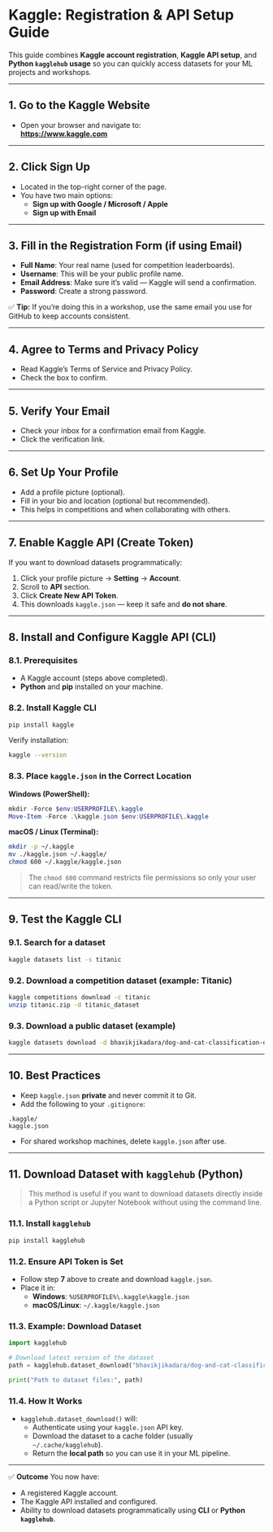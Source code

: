 # Kaggle: Registration & API Setup Guide

This guide combines **Kaggle account registration**, **Kaggle API setup**, and **Python `kagglehub` usage** so you can quickly access datasets for your ML projects and workshops.

---

## 1. Go to the Kaggle Website
- Open your browser and navigate to:  
  **https://www.kaggle.com**

---

## 2. Click **Sign Up**
- Located in the top-right corner of the page.  
- You have two main options:
  - **Sign up with Google / Microsoft / Apple**  
  - **Sign up with Email**

---

## 3. Fill in the Registration Form (if using Email)
- **Full Name**: Your real name (used for competition leaderboards).  
- **Username**: This will be your public profile name.  
- **Email Address**: Make sure it’s valid — Kaggle will send a confirmation.  
- **Password**: Create a strong password.  

✅ **Tip:** If you’re doing this in a workshop, use the same email you use for GitHub to keep accounts consistent.

---

## 4. Agree to Terms and Privacy Policy
- Read Kaggle’s Terms of Service and Privacy Policy.  
- Check the box to confirm.

---

## 5. Verify Your Email
- Check your inbox for a confirmation email from Kaggle.  
- Click the verification link.

---

## 6. Set Up Your Profile
- Add a profile picture (optional).  
- Fill in your bio and location (optional but recommended).  
- This helps in competitions and when collaborating with others.

---

## 7. Enable Kaggle API (Create Token)
If you want to download datasets programmatically:
1. Click your profile picture → **Setting** → **Account**.  
2. Scroll to **API** section.  
3. Click **Create New API Token**.  
4. This downloads `kaggle.json` — keep it safe and **do not share**.

---

## 8. Install and Configure Kaggle API (CLI)

### 8.1. Prerequisites
- A Kaggle account (steps above completed).  
- **Python** and **pip** installed on your machine.

### 8.2. Install Kaggle CLI
```bash
pip install kaggle
```
Verify installation:
```bash
kaggle --version
```

### 8.3. Place `kaggle.json` in the Correct Location

**Windows (PowerShell):**
```powershell
mkdir -Force $env:USERPROFILE\.kaggle
Move-Item -Force .\kaggle.json $env:USERPROFILE\.kaggle
```

**macOS / Linux (Terminal):**
```bash
mkdir -p ~/.kaggle
mv ./kaggle.json ~/.kaggle/
chmod 600 ~/.kaggle/kaggle.json
```

> The `chmod 600` command restricts file permissions so only your user can read/write the token.

---

## 9. Test the Kaggle CLI

### 9.1. Search for a dataset
```bash
kaggle datasets list -s titanic
```

### 9.2. Download a competition dataset (example: Titanic)
```bash
kaggle competitions download -c titanic
unzip titanic.zip -d titanic_dataset
```

### 9.3. Download a public dataset (example)
```bash
kaggle datasets download -d bhavikjikadara/dog-and-cat-classification-dataset -p datasets/dog-cat --unzip
```

---

## 10. Best Practices
- Keep `kaggle.json` **private** and never commit it to Git.  
- Add the following to your `.gitignore`:
```gitignore
.kaggle/
kaggle.json
```
- For shared workshop machines, delete `kaggle.json` after use.

---

## 11. Download Dataset with `kagglehub` (Python)

> This method is useful if you want to download datasets directly inside a Python script or Jupyter Notebook without using the command line.

### 11.1. Install `kagglehub`
```bash
pip install kagglehub
```

### 11.2. Ensure API Token is Set
- Follow step **7** above to create and download `kaggle.json`.
- Place it in:
  - **Windows**: `%USERPROFILE%\.kaggle\kaggle.json`
  - **macOS/Linux**: `~/.kaggle/kaggle.json`

### 11.3. Example: Download Dataset
```python
import kagglehub

# Download latest version of the dataset
path = kagglehub.dataset_download("bhavikjikadara/dog-and-cat-classification-dataset")

print("Path to dataset files:", path)
```

### 11.4. How It Works
- `kagglehub.dataset_download()` will:
  - Authenticate using your `kaggle.json` API key.
  - Download the dataset to a cache folder (usually `~/.cache/kagglehub`).
  - Return the **local path** so you can use it in your ML pipeline.

---

✅ **Outcome**
You now have:
- A registered Kaggle account.  
- The Kaggle API installed and configured.  
- Ability to download datasets programmatically using **CLI** or **Python `kagglehub`**.
